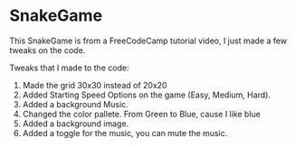 # SnakeGame
This SnakeGame is from a FreeCodeCamp tutorial video, I just made a few tweaks on the code. 

Tweaks that I made to the code:

1. Made the grid 30x30 instead of 20x20
2. Added Starting Speed Options on the game (Easy, Medium, Hard).
3. Added a background Music.
4. Changed the color pallete. From Green to Blue, cause I like blue
5. Added a background image.
6. Added a toggle for the music, you can mute the music.
